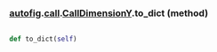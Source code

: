 ### [autofig](autofig.md).[call](autofig.call.md).[CallDimensionY](autofig.call.CallDimensionY.md).to_dict (method)


```py

def to_dict(self)

```


